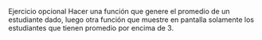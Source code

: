 Ejercicio opcional
Hacer una función que genere el promedio de un estudiante dado, luego otra función que muestre en pantalla solamente los estudiantes que tienen promedio por encima de 3.